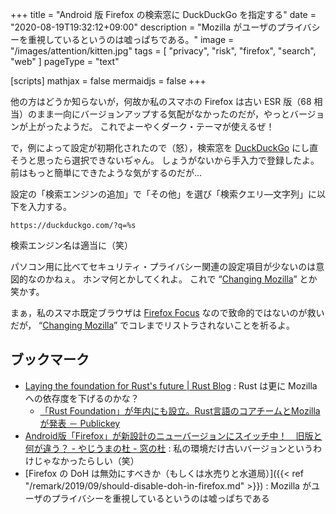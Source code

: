 +++
title = "Android 版 Firefox の検索窓に DuckDuckGo を指定する"
date =  "2020-08-19T19:32:12+09:00"
description = "Mozilla がユーザのプライバシーを重視しているというのは嘘っぱちである。"
image = "/images/attention/kitten.jpg"
tags = [ "privacy", "risk", "firefox", "search", "web" ]
pageType = "text"

[scripts]
  mathjax = false
  mermaidjs = false
+++

他の方はどうか知らないが，何故か私のスマホの Firefox は古い ESR 版（68 相当）のまま一向にバージョンアップする気配がなかったのだが，やっとバージョンが上がったようだ。
これでよーやくダーク・テーマが使えるぜ！

で，例によって設定が初期化されたので（怒），検索窓を [DuckDuckGo] にし直そうと思ったら選択できないぢゃん。
しょうがないから手入力で登録したよ。
前はもっと簡単にできたような気がするのだが...

設定の「検索エンジンの追加」で「その他」を選び「検索クエリ―文字列」に以下を入力する。

```text
https://duckduckgo.com/?q=%s
```

検索エンジン名は適当に（笑）

パソコン用に比べてセキュリティ・プライバシー関連の設定項目が少ないのは意図的なのかねぇ。
ホンマ何とかしてくれよ。
これで “[Changing Mozilla]” とか笑かす。

まぁ，私のスマホ既定ブラウザは [Firefox Focus](https://play.google.com/store/apps/details?id=org.mozilla.focus) なので致命的ではないのが救いだが， “[Changing Mozilla]” でコレまでリストラされないことを祈るよ。

## ブックマーク

- [Laying the foundation for Rust's future | Rust Blog](https://blog.rust-lang.org/2020/08/18/laying-the-foundation-for-rusts-future.html) : Rust は更に Mozilla への依存度を下げるのかな？
    - [「Rust Foundation」が年内にも設立。Rust言語のコアチームとMozillaが発表 － Publickey](https://www.publickey1.jp/blog/20/rust_foundationrustmozilla.html)
- [Android版「Firefox」が新設計のニューバージョンにスイッチ中！　旧版と何が違う？ - やじうまの杜 - 窓の杜](https://forest.watch.impress.co.jp/docs/serial/yajiuma/1271727.html) : 私の環境だけ古いバージョンというわけじゃなかったらしい（笑）
- [Firefox の DoH は無効にすべきか（もしくは水売りと水道局）]({{< ref "/remark/2019/09/should-disable-doh-in-firefox.md" >}}) : Mozilla がユーザのプライバシーを重視しているというのは嘘っぱちである

[DuckDuckGo]: https://duckduckgo.com/
[Changing Mozilla]: https://blog.mozilla.org/blog/2020/08/11/changing-world-changing-mozilla/ "Changing World, Changing Mozilla - The Mozilla Blog"

